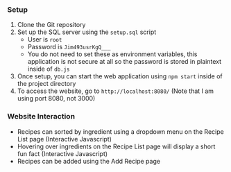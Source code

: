 ### Setup 
1. Clone the Git repository
2. Set up the SQL server using the `setup.sql` script
    - User is `root`
    - Password is `Jim493usrKgQ___`
    - You do not need to set these as environment variables, this application is not secure at all so the password is stored in plaintext inside of `db.js`
3. Once setup, you can start the web application using `npm start` inside of the project directory
4. To access the website, go to `http://localhost:8080/` (Note that I am using port 8080, not 3000)

### Website Interaction
- Recipes can sorted by ingredient using a dropdown menu on the Recipe List page (Interactive Javascript)
- Hovering over ingredients on the Recipe List page will display a short fun fact (Interactive Javascript)
- Recipes can be added using the Add Recipe page

